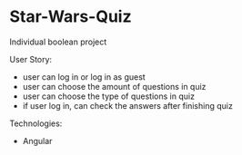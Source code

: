# Star-Wars-Quiz
Individual boolean project

User Story:
- user can log in or log in as guest
- user can choose the amount of questions in quiz
- user can choose the type of questions in quiz
- if user log in, can check the answers after finishing quiz

Technologies:
- Angular
